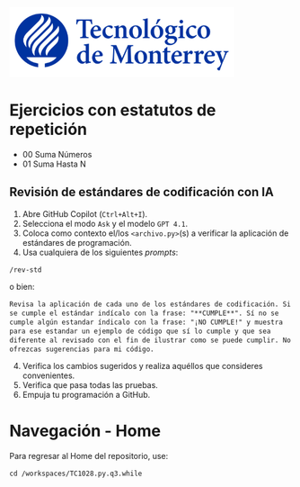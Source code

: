 ![Tec de Monterrey](images/logotecmty.png)
# Ejercicios con estatutos de repetición

- 00 Suma Números
- 01 Suma Hasta N

## Revisión de estándares de codificación con IA

1. Abre GitHub Copilot (`Ctrl+Alt+I`).
2. Selecciona el modo `Ask` y el modelo `GPT 4.1`.
3. Coloca como contexto el/los `<archivo.py>`(s) a verificar la aplicación de estándares de programación. 
4. Usa cualquiera de los siguientes *prompts*:
```
/rev-std
```
o bien:
```
Revisa la aplicación de cada uno de los estándares de codificación. Si se cumple el estándar indícalo con la frase: "**CUMPLE**". Sí no se cumple algún estandar índicalo con la frase: "¡NO CUMPLE!" y muestra para ese estandar un ejemplo de código que sí lo cumple y que sea diferente al revisado con el fin de ilustrar como se puede cumplir. No ofrezcas sugerencias para mi código.
```
4. Verifica los cambios sugeridos y realiza aquéllos que consideres convenientes.
5. Verifica que pasa todas las pruebas.
6. Empuja tu programación a GitHub.

# Navegación - Home
Para regresar al Home del repositorio, use:

```
cd /workspaces/TC1028.py.q3.while
```
